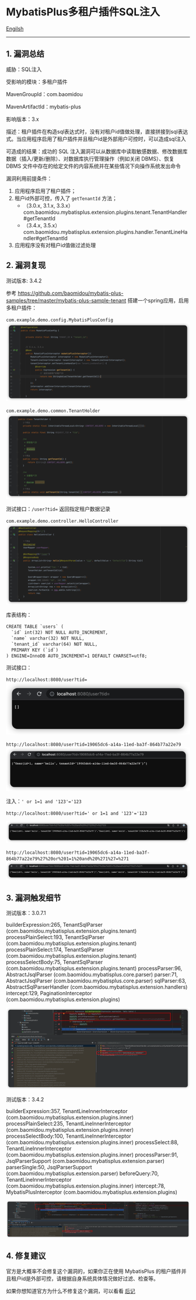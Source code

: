 
# MybatisPlus多租户插件SQL注入

[Engilsh](./Readme.en.md)

---

## 1. 漏洞总结

威胁：SQL注入

受影响的模块：多租户插件

MavenGroupId：com.baomidou

MavenArtifactId：mybatis-plus

影响版本：3.x

描述：租户插件在构造sql表达式时，没有对租户id值做处理，直接拼接到sql表达式。当应用程序启用了租户插件并且租户id是外部用户可控时，可以造成sql注入

可造成的结果：成功的 SQL 注入漏洞可以从数据库中读取敏感数据、修改数据库数据（插入/更新/删除）、对数据库执行管理操作（例如关闭 DBMS）、恢复 DBMS 文件中存在的给定文件的内容系统并在某些情况下向操作系统发出命令

漏洞利用前提条件：
1. 应用程序启用了租户插件；
2. 租户id外部可控，传入了 `getTenantId` 方法；
    - （3.0.x, 3.1.x, 3.3.x）com.baomidou.mybatisplus.extension.plugins.tenant.TenantHandler#getTenantId
    - （3.4.x, 3.5.x）com.baomidou.mybatisplus.extension.plugins.handler.TenantLineHandler#getTenantId
3. 应用程序没有对租户id值做过滤处理



## 2. 漏洞复现
测试版本: 3.4.2

参考 https://github.com/baomidou/mybatis-plus-samples/tree/master/mybatis-plus-sample-tenant
搭建一个spring应用，启用多租户插件：

`com.example.demo.config.MybatisPlusConfig`
![Pasted image 20230201155305.png](./images/Pasted%20image%2020230201155305.png)

`com.example.demo.common.TenantHolder`
![Pasted image 20230201155404.png](./images/Pasted%20image%2020230201155404.png)

测试接口：`/user?tid=` 返回指定租户数据记录

`com.example.demo.controller.HelloController`
![Pasted image 20230201155458.png](./images/Pasted%20image%2020230201155458.png)

库表结构：
```text
CREATE TABLE `users` (  
  `id` int(32) NOT NULL AUTO_INCREMENT,  
  `name` varchar(32) NOT NULL,  
  `tenant_id` varchar(64) NOT NULL,  
  PRIMARY KEY (`id`)  
) ENGINE=InnoDB AUTO_INCREMENT=1 DEFAULT CHARSET=utf8;
```

测试接口：

`http://localhost:8080/user?tid=`
![Pasted image 20230201155910.png](./images/Pasted%20image%2020230201155910.png)

`http://localhost:8080/user?tid=19065dc6-a14a-11ed-ba3f-864b77a22e79`
![1](./images/Pasted%20image%2020230201182920.png)

注入：`' or 1=1 and '123'='123`

`http://localhost:8080/user?tid=' or 1=1 and '123'='123`

![Pasted image 20230201155957.png](./images/Pasted%20image%2020230201155957.png)

`http://localhost:8080/user?tid=19065dc6-a14a-11ed-ba3f-864b77a22e79%27%20or%201=1%20and%20%271%27=%271`
![2](./images/Pasted%20image%2020230201182932.png)


## 3. 漏洞触发细节

测试版本：3.0.7.1

builderExpression:265, TenantSqlParser (com.baomidou.mybatisplus.extension.plugins.tenant)
processPlainSelect:193, TenantSqlParser (com.baomidou.mybatisplus.extension.plugins.tenant)
processPlainSelect:174, TenantSqlParser (com.baomidou.mybatisplus.extension.plugins.tenant)
processSelectBody:75, TenantSqlParser (com.baomidou.mybatisplus.extension.plugins.tenant)
processParser:96, AbstractJsqlParser (com.baomidou.mybatisplus.core.parser)
parser:71, AbstractJsqlParser (com.baomidou.mybatisplus.core.parser)
sqlParser:63, AbstractSqlParserHandler (com.baomidou.mybatisplus.extension.handlers)
intercept:129, PaginationInterceptor (com.baomidou.mybatisplus.extension.plugins)

![Pasted image 20230201150219.png](./images/Pasted%20image%2020230201150219.png)

测试版本：3.4.2

builderExpression:357, TenantLineInnerInterceptor (com.baomidou.mybatisplus.extension.plugins.inner)
processPlainSelect:235, TenantLineInnerInterceptor (com.baomidou.mybatisplus.extension.plugins.inner)
processSelectBody:100, TenantLineInnerInterceptor (com.baomidou.mybatisplus.extension.plugins.inner)
processSelect:88, TenantLineInnerInterceptor (com.baomidou.mybatisplus.extension.plugins.inner)
processParser:91, JsqlParserSupport (com.baomidou.mybatisplus.extension.parser)
parserSingle:50, JsqlParserSupport (com.baomidou.mybatisplus.extension.parser)
beforeQuery:70, TenantLineInnerInterceptor (com.baomidou.mybatisplus.extension.plugins.inner)
intercept:78, MybatisPlusInterceptor (com.baomidou.mybatisplus.extension.plugins)

![Pasted image 20230201154503.png](./images/Pasted%20image%2020230201154503.png)


## 4. 修复建议

官方是大概率不会修复这个漏洞的，如果你正在使用 MybatisPlus 的租户插件并且租户id是外部可控，请根据自身系统具体情况做好过滤、检查等。

如果你想知道官方为什么不修复这个漏洞，可以看看 [后记](./%E5%90%8E%E8%AE%B0.md)